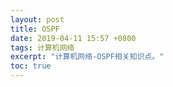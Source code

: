 ```yaml
---
layout: post
title: OSPF
date: 2019-04-11 15:57 +0800
tags: 计算机网络
excerpt: "计算机网络-OSPF相关知识点。"
toc: true
---
```

